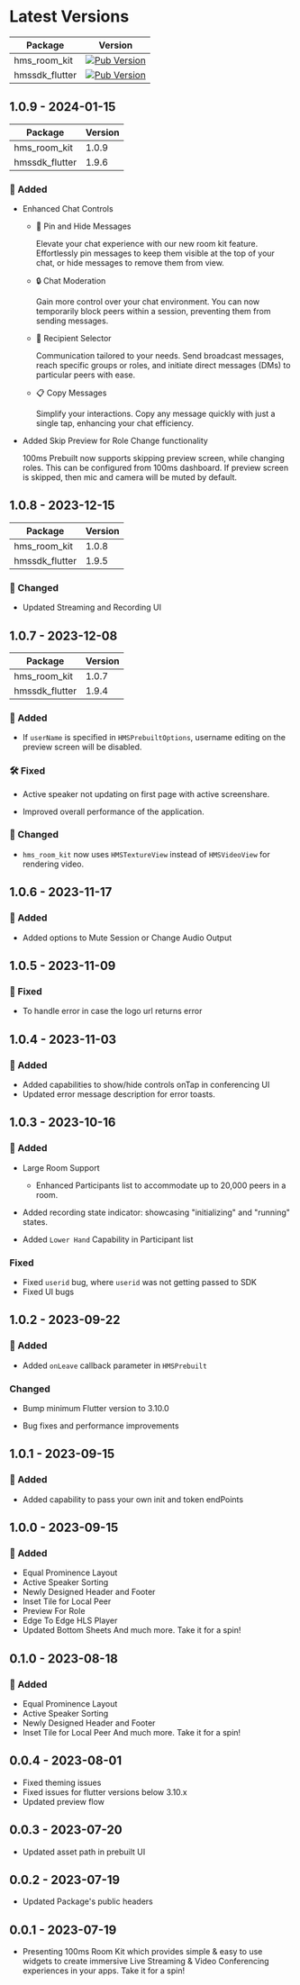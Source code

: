 # Latest Versions

| Package        | Version                                                                                                |
| -------------- | ------------------------------------------------------------------------------------------------------ |
| hms_room_kit   | [![Pub Version](https://img.shields.io/pub/v/hms_room_kit)](https://pub.dev/packages/hms_room_kit)     |
| hmssdk_flutter | [![Pub Version](https://img.shields.io/pub/v/hmssdk_flutter)](https://pub.dev/packages/hmssdk_flutter) |

## 1.0.9 - 2024-01-15

| Package        | Version                                                                                                |
| -------------- | ------------------------------------------------------------------------------------------------------ |
| hms_room_kit   | 1.0.9     |
| hmssdk_flutter | 1.9.6     |

### 🚀 Added

- Enhanced Chat Controls

  - 📌 Pin and Hide Messages

      Elevate your chat experience with our new room kit feature. Effortlessly pin messages to keep them visible at the top of your chat, or hide messages to remove them from view.

  - 🔒 Chat Moderation

      Gain more control over your chat environment. You can now temporarily block peers within a session, preventing them from sending messages.

  - 👥 Recipient Selector

      Communication tailored to your needs. Send broadcast messages, reach specific groups or roles, and initiate direct messages (DMs) to particular peers with ease.

  - 📋 Copy Messages

      Simplify your interactions. Copy any message quickly with just a single tap, enhancing your chat efficiency.

- Added Skip Preview for Role Change functionality

  100ms Prebuilt now supports skipping preview screen, while changing roles. This can be configured from 100ms dashboard.
  If preview screen is skipped, then mic and camera will be muted by default.


## 1.0.8 - 2023-12-15

| Package        | Version                                                                                                |
| -------------- | ------------------------------------------------------------------------------------------------------ |
| hms_room_kit   | 1.0.8     |
| hmssdk_flutter | 1.9.5     |

### 🔄 Changed

- Updated Streaming and Recording UI

## 1.0.7 - 2023-12-08

| Package        | Version                                                                                                |
| -------------- | ------------------------------------------------------------------------------------------------------ |
| hms_room_kit   | 1.0.7     |
| hmssdk_flutter | 1.9.4     |

### 🚀 Added

- If `userName` is specified in `HMSPrebuiltOptions`, username editing on the preview screen will be disabled.

### 🛠️ Fixed

- Active speaker not updating on first page with active screenshare.

- Improved overall performance of the application.

### 🔄 Changed

- `hms_room_kit` now uses `HMSTextureView` instead of `HMSVideoView` for rendering video.

## 1.0.6 - 2023-11-17

### 🚀 Added

- Added options to Mute Session or Change Audio Output

## 1.0.5 - 2023-11-09

### 🚀 Fixed

- To handle error in case the logo url returns error

## 1.0.4 - 2023-11-03

### 🚀 Added

- Added capabilities to show/hide controls onTap in conferencing UI
- Updated error message description for error toasts.

## 1.0.3 - 2023-10-16

### 🚀 Added

- Large Room Support

  - Enhanced Participants list to accommodate up to 20,000 peers in a room.

- Added recording state indicator: showcasing "initializing" and "running" states.
- Added `Lower Hand` Capability in Participant list

### Fixed

- Fixed `userid` bug, where `userid` was not getting passed to SDK
- Fixed UI bugs

## 1.0.2 - 2023-09-22

### 🚀 Added

- Added `onLeave` callback parameter in `HMSPrebuilt`

### Changed

- Bump minimum Flutter version to 3.10.0

- Bug fixes and performance improvements

## 1.0.1 - 2023-09-15

### 🚀 Added

- Added capability to pass your own init and token endPoints

## 1.0.0 - 2023-09-15

### 🚀 Added

- Equal Prominence Layout
- Active Speaker Sorting
- Newly Designed Header and Footer
- Inset Tile for Local Peer
- Preview For Role
- Edge To Edge HLS Player
- Updated Bottom Sheets
  And much more. Take it for a spin!

## 0.1.0 - 2023-08-18

### 🚀 Added

- Equal Prominence Layout
- Active Speaker Sorting
- Newly Designed Header and Footer
- Inset Tile for Local Peer
  And much more. Take it for a spin!

## 0.0.4 - 2023-08-01

- Fixed theming issues
- Fixed issues for flutter versions below 3.10.x
- Updated preview flow

## 0.0.3 - 2023-07-20

- Updated asset path in prebuilt UI

## 0.0.2 - 2023-07-19

- Updated Package's public headers

## 0.0.1 - 2023-07-19

- Presenting 100ms Room Kit which provides simple & easy to use widgets to create immersive Live Streaming & Video Conferencing experiences in your apps. Take it for a spin!
